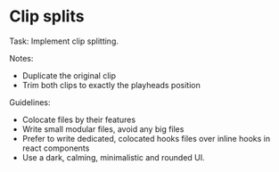 # Clip splits

Task: Implement clip splitting.

Notes:
- Duplicate the original clip
- Trim both clips to exactly the playheads position

Guidelines:
- Colocate files by their features
- Write small modular files, avoid any big files
- Prefer to write dedicated, colocated hooks files over inline hooks in react components
- Use a dark, calming, minimalistic and rounded UI.
